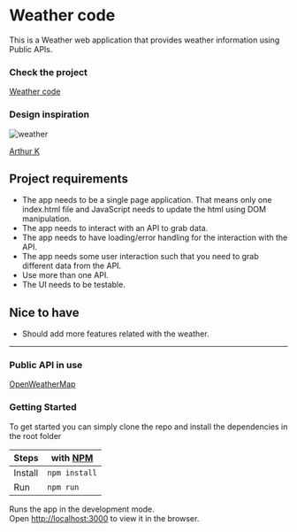# Weather code

This is a Weather web application that provides weather information using Public APIs.

### Check the project

[Weather code](https://claudiadewindt.github.io/Weather-code/)

### Design inspiration

<img alt="weather" src="https://cdn.dribbble.com/users/2158940/screenshots/7118235/media/1ea59d43e8e99a529220bed091f8eb84.png?compress=1&resize=1200x900" />

[Arthur K](https://dribbble.com/thearthurk)

## Project requirements

- The app needs to be a single page application. That means only one index.html file and JavaScript needs to update the html using DOM manipulation.
- The app needs to interact with an API to grab data.
- The app needs to have loading/error handling for the interaction with the API.
- The app needs some user interaction such that you need to grab different data from the API.
- Use more than one API.
- The UI needs to be testable.

## Nice to have

- Should add more features related with the weather.

---

### Public API in use

[OpenWeatherMap](https://openweathermap.org/api) <br>

### Getting Started

To get started you can simply clone the repo and install the dependencies in the root folder

| Steps   | with [NPM](https://www.npmjs.com/) |
| ------- | ---------------------------------- |
| Install | `npm install`                      |
| Run     | `npm run`                      |

Runs the app in the development mode.<br />
Open [http://localhost:3000](http://localhost:3000) to view it in the browser.
